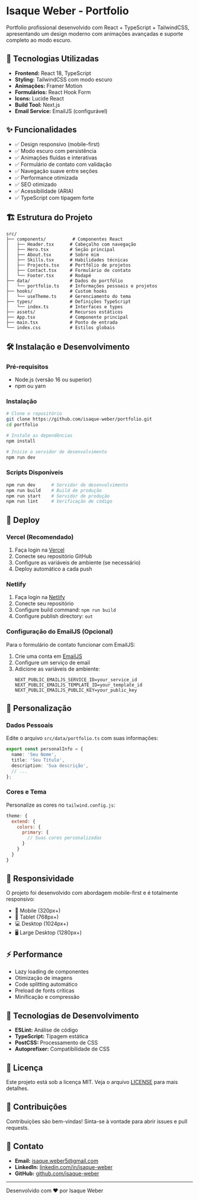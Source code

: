 # Isaque Weber - Portfolio

Portfolio profissional desenvolvido com React + TypeScript + TailwindCSS, apresentando um design moderno com animações avançadas e suporte completo ao modo escuro.

## 🚀 Tecnologias Utilizadas

- **Frontend:** React 18, TypeScript
- **Styling:** TailwindCSS com modo escuro
- **Animações:** Framer Motion
- **Formulários:** React Hook Form
- **Icons:** Lucide React
- **Build Tool:** Next.js
- **Email Service:** EmailJS (configurável)

## ✨ Funcionalidades

- ✅ Design responsivo (mobile-first)
- ✅ Modo escuro com persistência
- ✅ Animações fluídas e interativas
- ✅ Formulário de contato com validação
- ✅ Navegação suave entre seções
- ✅ Performance otimizada
- ✅ SEO otimizado
- ✅ Acessibilidade (ARIA)
- ✅ TypeScript com tipagem forte

## 🏗️ Estrutura do Projeto

```
src/
├── components/          # Componentes React
│   ├── Header.tsx      # Cabeçalho com navegação
│   ├── Hero.tsx        # Seção principal
│   ├── About.tsx       # Sobre mim
│   ├── Skills.tsx      # Habilidades técnicas
│   ├── Projects.tsx    # Portfólio de projetos
│   ├── Contact.tsx     # Formulário de contato
│   └── Footer.tsx      # Rodapé
├── data/               # Dados do portfólio
│   └── portfolio.ts    # Informações pessoais e projetos
├── hooks/              # Custom hooks
│   └── useTheme.ts     # Gerenciamento do tema
├── types/              # Definições TypeScript
│   └── index.ts        # Interfaces e types
├── assets/             # Recursos estáticos
├── App.tsx             # Componente principal
├── main.tsx            # Ponto de entrada
└── index.css           # Estilos globais
```

## 🛠️ Instalação e Desenvolvimento

### Pré-requisitos

- Node.js (versão 16 ou superior)
- npm ou yarn

### Instalação

```bash
# Clone o repositório
git clone https://github.com/isaque-weber/portfolio.git
cd portfolio

# Instale as dependências
npm install

# Inicie o servidor de desenvolvimento
npm run dev
```

### Scripts Disponíveis

```bash
npm run dev      # Servidor de desenvolvimento
npm run build    # Build de produção
npm run start    # Servidor de produção
npm run lint     # Verificação de código
```

## 🚀 Deploy

### Vercel (Recomendado)

1. Faça login na [Vercel](https://vercel.com)
2. Conecte seu repositório GitHub
3. Configure as variáveis de ambiente (se necessário)
4. Deploy automático a cada push

### Netlify

1. Faça login na [Netlify](https://netlify.com)
2. Conecte seu repositório
3. Configure build command: `npm run build`
4. Configure publish directory: `out`

### Configuração do EmailJS (Opcional)

Para o formulário de contato funcionar com EmailJS:

1. Crie uma conta em [EmailJS](https://emailjs.com)
2. Configure um serviço de email
3. Adicione as variáveis de ambiente:
   ```env
   NEXT_PUBLIC_EMAILJS_SERVICE_ID=your_service_id
   NEXT_PUBLIC_EMAILJS_TEMPLATE_ID=your_template_id
   NEXT_PUBLIC_EMAILJS_PUBLIC_KEY=your_public_key
   ```

## 🎨 Personalização

### Dados Pessoais

Edite o arquivo `src/data/portfolio.ts` com suas informações:

```typescript
export const personalInfo = {
  name: 'Seu Nome',
  title: 'Seu Título',
  description: 'Sua descrição',
  // ...
};
```

### Cores e Tema

Personalize as cores no `tailwind.config.js`:

```javascript
theme: {
  extend: {
    colors: {
      primary: {
        // Suas cores personalizadas
      }
    }
  }
}
```

## 📱 Responsividade

O projeto foi desenvolvido com abordagem mobile-first e é totalmente responsivo:

- 📱 Mobile (320px+)
- 📱 Tablet (768px+)
- 💻 Desktop (1024px+)
- 🖥️ Large Desktop (1280px+)

## ⚡ Performance

- Lazy loading de componentes
- Otimização de imagens
- Code splitting automático
- Preload de fonts críticas
- Minificação e compressão

## 🔧 Tecnologias de Desenvolvimento

- **ESLint:** Análise de código
- **TypeScript:** Tipagem estática
- **PostCSS:** Processamento de CSS
- **Autoprefixer:** Compatibilidade de CSS

## 📄 Licença

Este projeto está sob a licença MIT. Veja o arquivo [LICENSE](LICENSE) para mais detalhes.

## 🤝 Contribuições

Contribuições são bem-vindas! Sinta-se à vontade para abrir issues e pull requests.

## 📧 Contato

- **Email:** isaque.weber5@gmail.com
- **LinkedIn:** [linkedin.com/in/isaque-weber](https://linkedin.com/in/isaque-weber)
- **GitHub:** [github.com/isaque-weber](https://github.com/isaque-weber)

---

Desenvolvido com ❤️ por Isaque Weber